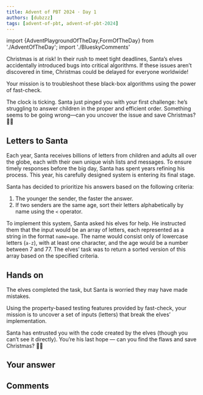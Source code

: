 ```yaml
---
title: Advent of PBT 2024 · Day 1
authors: [dubzzz]
tags: [advent-of-pbt, advent-of-pbt-2024]
---
```


import {AdventPlaygroundOfTheDay,FormOfTheDay} from './AdventOfTheDay';
import './BlueskyComments'

Christmas is at risk! In their rush to meet tight deadlines, Santa’s elves accidentally introduced bugs into critical algorithms. If these issues aren’t discovered in time, Christmas could be delayed for everyone worldwide!

Your mission is to troubleshoot these black-box algorithms using the power of fast-check.

The clock is ticking. Santa just pinged you with your first challenge: he’s struggling to answer children in the proper and efficient order. Something seems to be going wrong—can you uncover the issue and save Christmas? 🎄🔧

<!--truncate-->

## Letters to Santa

Each year, Santa receives billions of letters from children and adults all over the globe, each with their own unique wish lists and messages. To ensure timely responses before the big day, Santa has spent years refining his process. This year, his carefully designed system is entering its final stage.

Santa has decided to prioritize his answers based on the following criteria:

1. The younger the sender, the faster the answer.
2. If two senders are the same age, sort their letters alphabetically by name using the `<` operator.

To implement this system, Santa asked his elves for help. He instructed them that the input would be an array of letters, each represented as a string in the format `name=age`. The name would consist only of lowercase letters (`a-z`), with at least one character, and the age would be a number between 7 and 77. The elves’ task was to return a sorted version of this array based on the specified criteria.

## Hands on

The elves completed the task, but Santa is worried they may have made mistakes.

Using the property-based testing features provided by fast-check, your mission is to uncover a set of inputs (letters) that break the elves’ implementation.

Santa has entrusted you with the code created by the elves (though you can’t see it directly). You’re his last hope — can you find the flaws and save Christmas? 🎄🔧

<AdventPlaygroundOfTheDay />

## Your answer

<FormOfTheDay />

## Comments

<bluesky-comments url="https://bsky.app/profile/fast-check.dev/post/3lca65jr4vc2n"></bluesky-comments>
